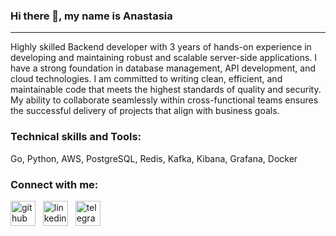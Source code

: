 ### Hi there 👋, my name is Anastasia
<hr>
Highly skilled Backend developer with 3 years of hands-on experience in developing and maintaining robust and scalable server-side applications. I have a strong foundation in database management, API development, and cloud technologies. I am committed to writing clean, efficient, and maintainable code that meets the highest standards of quality and security. My ability to collaborate seamlessly within cross-functional teams ensures the successful delivery of projects that align with business goals.

### Technical skills and Tools:
Go, Python, AWS, PostgreSQL, Redis, Kafka, Kibana, Grafana, Docker

### Connect with me:
[<img src='https://cdn.jsdelivr.net/npm/simple-icons@3.0.1/icons/github.svg' alt='github' height='40'>](https://github.com/m1ramira) &nbsp; [<img src='https://cdn.jsdelivr.net/npm/simple-icons@3.0.1/icons/linkedin.svg' alt='linkedin' height='40'>](https://www.linkedin.com/in/https://www.linkedin.com/in/dev-stasia//) &nbsp; [<img src='https://cdn.jsdelivr.net/npm/simple-icons@3.0.1/icons/telegram.svg' alt='telegram' height='40'>](@m1ramira1)  
